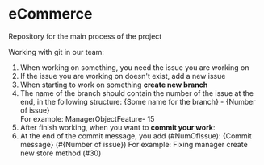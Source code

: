 # eCommerce
Repository for the main process of the project


Working with git in our team:

1. When working on something, you need the issue you are working on
2. If the issue you are working on doesn't exist, add a new issue
3. When starting to work on something **create new branch**
4. The name of the branch should contain the number of the issue at the end, in the following structure:
        {Some name for the branch} - {Number of issue}     
        For example:
        ManagerObjectFeature- 15
5. After finish working, when you want to **commit your work**:
6. At the end of the commit message, you add (#NumOfIssue):
        {Commit message} (#{Number of issue})
        For example:
        Fixing manager create new store method (#30)
